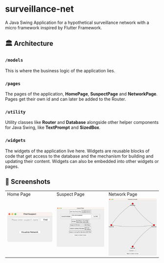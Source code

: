 # surveillance-net

A Java Swing Application for a hypothetical surveillance network with a micro framework inspired by Flutter Framework.

## 🏛️ Architecture

### `/models`

This is where the business logic of the application lies.

### `/pages`

The pages of the application, **HomePage**, **SuspectPage** and **NetworkPage**. Pages get their own id and can later be added to the Router.

### `/utility`

Utility classes like **Router** and **Database** alongside other helper components for Java Swing, like **TextPrompt** and **SizedBox**.

### `/widgets`

The widgets of the application live here. Widgets are reusable blocks of code that get access to the database and the mechanism for building and updating their content. Widgets can also be embedded into other widgets or pages.

## 📸 Screenshots

<table>
  <tr>
    <td>Home Page</td>
     <td>Suspect Page</td>
     <td>Network Page</td>
  </tr>
  <tr>
    <td><img src="images/home_page.png" alt="Home Page" title="Home Page" width=300></td>
    <td><img src="images/suspect_page.png" alt="Suspect Page" title="Suspect Page" width=300></td>
    <td><img src="images/network_page.png" alt="Network Page" title="Network Page" width=300></td>
  </tr>
 </table>
